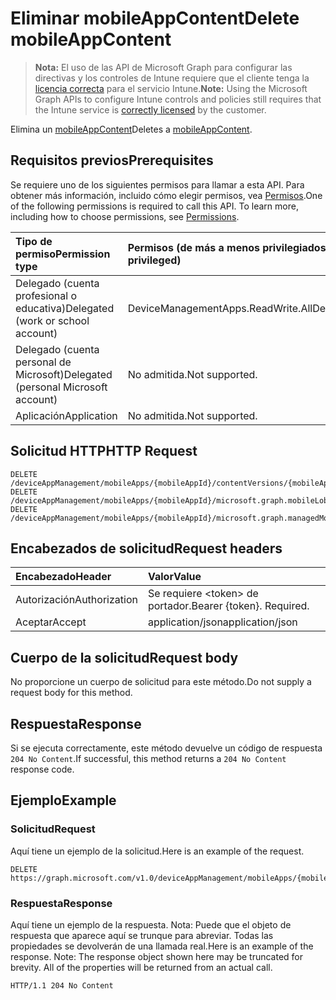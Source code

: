# <a name="delete-mobileappcontent"></a><span data-ttu-id="ad191-101">Eliminar mobileAppContent</span><span class="sxs-lookup"><span data-stu-id="ad191-101">Delete mobileAppContent</span></span>

> <span data-ttu-id="ad191-102">**Nota:** El uso de las API de Microsoft Graph para configurar las directivas y los controles de Intune requiere que el cliente tenga la [licencia correcta](https://go.microsoft.com/fwlink/?linkid=839381) para el servicio Intune.</span><span class="sxs-lookup"><span data-stu-id="ad191-102">**Note:** Using the Microsoft Graph APIs to configure Intune controls and policies still requires that the Intune service is [correctly licensed](https://go.microsoft.com/fwlink/?linkid=839381) by the customer.</span></span>

<span data-ttu-id="ad191-103">Elimina un [mobileAppContent](../resources/intune_apps_mobileappcontent.md)</span><span class="sxs-lookup"><span data-stu-id="ad191-103">Deletes a [mobileAppContent](../resources/intune_apps_mobileappcontent.md).</span></span>
## <a name="prerequisites"></a><span data-ttu-id="ad191-104">Requisitos previos</span><span class="sxs-lookup"><span data-stu-id="ad191-104">Prerequisites</span></span>
<span data-ttu-id="ad191-p101">Se requiere uno de los siguientes permisos para llamar a esta API. Para obtener más información, incluido cómo elegir permisos, vea [Permisos](../../../concepts/permissions_reference.md).</span><span class="sxs-lookup"><span data-stu-id="ad191-p101">One of the following permissions is required to call this API. To learn more, including how to choose permissions, see [Permissions](../../../concepts/permissions_reference.md).</span></span>

|<span data-ttu-id="ad191-107">Tipo de permiso</span><span class="sxs-lookup"><span data-stu-id="ad191-107">Permission type</span></span>|<span data-ttu-id="ad191-108">Permisos (de más a menos privilegiados)</span><span class="sxs-lookup"><span data-stu-id="ad191-108">Permissions (from least to most privileged)</span></span>|
|:---|:---|
|<span data-ttu-id="ad191-109">Delegado (cuenta profesional o educativa)</span><span class="sxs-lookup"><span data-stu-id="ad191-109">Delegated (work or school account)</span></span>|<span data-ttu-id="ad191-110">DeviceManagementApps.ReadWrite.All</span><span class="sxs-lookup"><span data-stu-id="ad191-110">DeviceManagementApps.ReadWrite.All</span></span>|
|<span data-ttu-id="ad191-111">Delegado (cuenta personal de Microsoft)</span><span class="sxs-lookup"><span data-stu-id="ad191-111">Delegated (personal Microsoft account)</span></span>|<span data-ttu-id="ad191-112">No admitida.</span><span class="sxs-lookup"><span data-stu-id="ad191-112">Not supported.</span></span>|
|<span data-ttu-id="ad191-113">Aplicación</span><span class="sxs-lookup"><span data-stu-id="ad191-113">Application</span></span>|<span data-ttu-id="ad191-114">No admitida.</span><span class="sxs-lookup"><span data-stu-id="ad191-114">Not supported.</span></span>|

## <a name="http-request"></a><span data-ttu-id="ad191-115">Solicitud HTTP</span><span class="sxs-lookup"><span data-stu-id="ad191-115">HTTP Request</span></span>
<!-- {
  "blockType": "ignored"
}
-->
``` http
DELETE /deviceAppManagement/mobileApps/{mobileAppId}/contentVersions/{mobileAppContentId}
DELETE /deviceAppManagement/mobileApps/{mobileAppId}/microsoft.graph.mobileLobApp/contentVersions/{mobileAppContentId}
DELETE /deviceAppManagement/mobileApps/{mobileAppId}/microsoft.graph.managedMobileLobApp/contentVersions/{mobileAppContentId}
```

## <a name="request-headers"></a><span data-ttu-id="ad191-116">Encabezados de solicitud</span><span class="sxs-lookup"><span data-stu-id="ad191-116">Request headers</span></span>
|<span data-ttu-id="ad191-117">Encabezado</span><span class="sxs-lookup"><span data-stu-id="ad191-117">Header</span></span>|<span data-ttu-id="ad191-118">Valor</span><span class="sxs-lookup"><span data-stu-id="ad191-118">Value</span></span>|
|:---|:---|
|<span data-ttu-id="ad191-119">Autorización</span><span class="sxs-lookup"><span data-stu-id="ad191-119">Authorization</span></span>|<span data-ttu-id="ad191-120">Se requiere &lt;token&gt; de portador.</span><span class="sxs-lookup"><span data-stu-id="ad191-120">Bearer {token}. Required.</span></span>|
|<span data-ttu-id="ad191-121">Aceptar</span><span class="sxs-lookup"><span data-stu-id="ad191-121">Accept</span></span>|<span data-ttu-id="ad191-122">application/json</span><span class="sxs-lookup"><span data-stu-id="ad191-122">application/json</span></span>|

## <a name="request-body"></a><span data-ttu-id="ad191-123">Cuerpo de la solicitud</span><span class="sxs-lookup"><span data-stu-id="ad191-123">Request body</span></span>
<span data-ttu-id="ad191-124">No proporcione un cuerpo de solicitud para este método.</span><span class="sxs-lookup"><span data-stu-id="ad191-124">Do not supply a request body for this method.</span></span>

## <a name="response"></a><span data-ttu-id="ad191-125">Respuesta</span><span class="sxs-lookup"><span data-stu-id="ad191-125">Response</span></span>
<span data-ttu-id="ad191-126">Si se ejecuta correctamente, este método devuelve un código de respuesta `204 No Content`.</span><span class="sxs-lookup"><span data-stu-id="ad191-126">If successful, this method returns a `204 No Content` response code.</span></span>

## <a name="example"></a><span data-ttu-id="ad191-127">Ejemplo</span><span class="sxs-lookup"><span data-stu-id="ad191-127">Example</span></span>
### <a name="request"></a><span data-ttu-id="ad191-128">Solicitud</span><span class="sxs-lookup"><span data-stu-id="ad191-128">Request</span></span>
<span data-ttu-id="ad191-129">Aquí tiene un ejemplo de la solicitud.</span><span class="sxs-lookup"><span data-stu-id="ad191-129">Here is an example of the request.</span></span>
``` http
DELETE https://graph.microsoft.com/v1.0/deviceAppManagement/mobileApps/{mobileAppId}/contentVersions/{mobileAppContentId}
```

### <a name="response"></a><span data-ttu-id="ad191-130">Respuesta</span><span class="sxs-lookup"><span data-stu-id="ad191-130">Response</span></span>
<span data-ttu-id="ad191-p102">Aquí tiene un ejemplo de la respuesta. Nota: Puede que el objeto de respuesta que aparece aquí se trunque para abreviar. Todas las propiedades se devolverán de una llamada real.</span><span class="sxs-lookup"><span data-stu-id="ad191-p102">Here is an example of the response. Note: The response object shown here may be truncated for brevity. All of the properties will be returned from an actual call.</span></span>
``` http
HTTP/1.1 204 No Content
```



